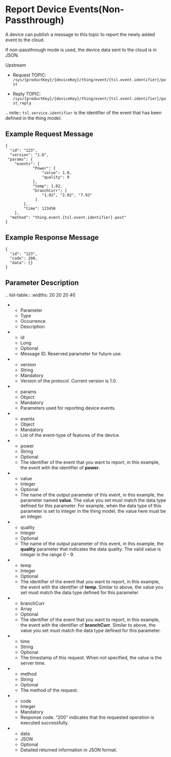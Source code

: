# Report Device Events​ (Non-Passthrough)


A device can publish a message to this topic to report the newly added event to the cloud.

If non-passthrough mode is used, the device data sent to the cloud is in JSON.

Upstream

- Request TOPIC: `/sys/{productKey}/{deviceKey}/thing/event/{tsl.event.identifier}/post`

- Reply TOPIC: `/sys/{productKey}/{deviceKey}/thing/event/{tsl.event.identifier}/post_reply`

.. note:: `tsl.service.identifier` is the identifier of the event that has been defined in the thing model.

## Example Request Message

```
{
  "id": "123",
  "version": "1.0",
 "params": {
	"events": {
			"Power": {
				"value": 1.0,
				"quality": 9
		  	},
			"temp": 1.02,
			"branchCurr": [
				"1.02", "2.02", "7.93"
			 ]
		},
		"time": 123456
	},
  "method": "thing.event.{tsl.event.identifier}.post"
}

```

## Example Response Message

```
{
  "id": "123",
  "code": 200,
  "data": {}
}

```

## Parameter Description

.. list-table::
   :widths: 20 20 20 40

   * - Parameter
     - Type
     - Occurrence
     - Description
   * - id
     - Long
     - Optional
     - Message ID. Reserved parameter for future use.
   * - version
     - String
     - Mandatory
     - Version of the protocol. Current version is 1.0.
   * - params
     - Object
     - Mandatory
     - Parameters used for reporting device events.
   * - events
     - Object
     - Mandatory
     - List of the event-type of features of the device.
   * - power
     - String
     - Optional
     - The identifier of the event that you want to report, in this example, the event with the identifier of **power**.
   * - value
     - Integer
     - Optional
     - The name of the output parameter of this event, in this example, the parameter named **value**. The value you set must match the data type defined for this parameter. For example, when the data type of this parameter is set to integer in the thing model, the value here must be an integer.
   * - quality
     - Integer
     - Optional
     - The name of the output parameter of this event, in this example, the **quality** parameter that indicates the data quality. The valid value is integer in the range 0 - 9.
   * - temp
     - Integer
     - Optional
     - The identifier of the event that you want to report, in this example, the event with the identifier of **temp**. Similar to above, the value you set must match the data type defined for this parameter.
   * - branchCurr
     - Array
     - Optional
     - The identifier of the event that you want to report,  in this example, the event with the identifier of **branchCurr**. Similar to above, the value you set must match the data type defined for this parameter.
   * - time
     - String
     - Optional
     - The timestamp of this request. When not specified, the value is the server time.
   * - method
     - String
     - Optional
     - The method of the request.
   * - code
     - Integer
     - Mandatory
     - Response code. &ldquo;200&rdquo; indicates that the requested operation is executed successfully.
   * - data
     - JSON
     - Optional
     - Detailed returned information in JSON format.

<!--end-->
